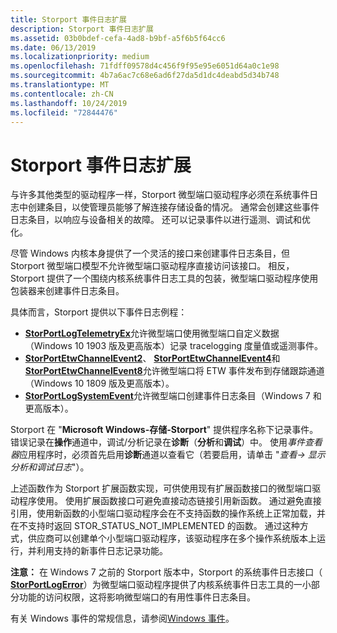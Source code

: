 ```yaml
---
title: Storport 事件日志扩展
description: Storport 事件日志扩展
ms.assetid: 03b0bdef-cefa-4ad8-b9bf-a5f6b5f64cc6
ms.date: 06/13/2019
ms.localizationpriority: medium
ms.openlocfilehash: 71fdff09578d4c456f9f95e95e6051d64a0c1e98
ms.sourcegitcommit: 4b7a6ac7c68e6ad6f27da5d1dc4deabd5d34b748
ms.translationtype: MT
ms.contentlocale: zh-CN
ms.lasthandoff: 10/24/2019
ms.locfileid: "72844476"
---
```

# <a name="storport-event-log-extensions"></a>Storport 事件日志扩展

与许多其他类型的驱动程序一样，Storport 微型端口驱动程序必须在系统事件日志中创建条目，以使管理员能够了解连接存储设备的情况。 通常会创建这些事件日志条目，以响应与设备相关的故障。 还可以记录事件以进行遥测、调试和优化。

尽管 Windows 内核本身提供了一个灵活的接口来创建事件日志条目，但 Storport 微型端口模型不允许微型端口驱动程序直接访问该接口。 相反，Storport 提供了一个围绕内核系统事件日志工具的包装，微型端口驱动程序使用包装器来创建事件日志条目。

具体而言，Storport 提供以下事件日志例程：

* [**StorPortLogTelemetryEx**](https://docs.microsoft.com/windows-hardware/drivers/ddi/storport/nf-storport-storportlogtelemetryex)允许微型端口使用微型端口自定义数据（Windows 10 1903 版及更高版本）记录 tracelogging 度量值或遥测事件。
* [**StorPortEtwChannelEvent2**](https://docs.microsoft.com/windows-hardware/drivers/ddi/storport/nf-storport-storportetwevent2)、 [**StorPortEtwChannelEvent4**](https://docs.microsoft.com/windows-hardware/drivers/ddi/storport/nf-storport-storportetwevent4)和[**StorPortEtwChannelEvent8**](https://docs.microsoft.com/windows-hardware/drivers/ddi/storport/nf-storport-storportetwevent8)允许微型端口将 ETW 事件发布到存储跟踪通道（Windows 10 1809 版及更高版本）。
* [**StorPortLogSystemEvent**](https://docs.microsoft.com/windows-hardware/drivers/ddi/storport/nf-storport-storportlogsystemevent)允许微型端口创建事件日志条目（Windows 7 和更高版本）。

Storport 在 "**Microsoft Windows-存储-Storport**" 提供程序名称下记录事件。 错误记录在**操作**通道中，调试/分析记录在**诊断**（**分析**和**调试**）中。 使用*事件查看器*应用程序时，必须首先启用**诊断**通道以查看它（若要启用，请单击 "*查看-> 显示分析和调试日志*"）。

 上述函数作为 Storport 扩展函数实现，可供使用现有扩展函数接口的微型端口驱动程序使用。 使用扩展函数接口可避免直接动态链接引用新函数。 通过避免直接引用，使用新函数的小型端口驱动程序会在不支持函数的操作系统上正常加载，并在不支持时返回 STOR_STATUS_NOT_IMPLEMENTED 的函数。 通过这种方式，供应商可以创建单个小型端口驱动程序，该驱动程序在多个操作系统版本上运行，并利用支持的新事件日志记录功能。

**注意：** 在 Windows 7 之前的 Storport 版本中，Storport 的系统事件日志接口（ [**StorPortLogError**](https://docs.microsoft.com/windows-hardware/drivers/ddi/storport/nf-storport-storportlogerror)）为微型端口驱动程序提供了内核系统事件日志工具的一小部分功能的访问权限，这将影响微型端口的有用性事件日志条目。

有关 Windows 事件的常规信息，请参阅[Windows 事件](https://docs.microsoft.com/windows/desktop/Events/windows-events)。
